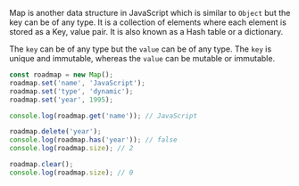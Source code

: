 Map is another data structure in JavaScript which is similar to `Object` but the key can be of any type. It is a collection of elements where each element is stored as a Key, value pair. It is also known as a Hash table or a dictionary.

The `key` can be of any type but the `value` can be of any type. The `key` is unique and immutable, whereas the `value` can be mutable or immutable.

```js
const roadmap = new Map();
roadmap.set('name', 'JavaScript');
roadmap.set('type', 'dynamic');
roadmap.set('year', 1995);

console.log(roadmap.get('name')); // JavaScript

roadmap.delete('year');
console.log(roadmap.has('year')); // false
console.log(roadmap.size); // 2

roadmap.clear();
console.log(roadmap.size); // 0
```
